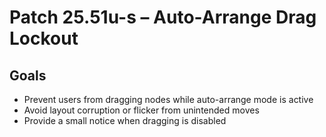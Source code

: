 # Patch 25.51u-s – Auto-Arrange Drag Lockout

## Goals
- Prevent users from dragging nodes while auto-arrange mode is active
- Avoid layout corruption or flicker from unintended moves
- Provide a small notice when dragging is disabled
